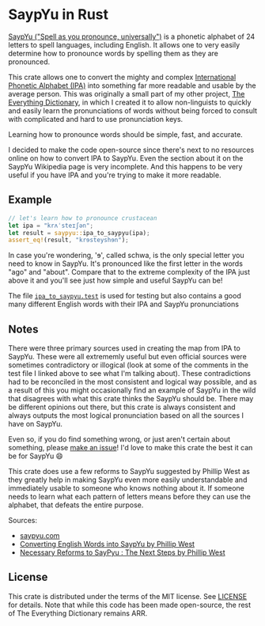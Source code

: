 # SaypYu in Rust

[SaypYu ("Spell as you pronounce, universally")](https://en.wikipedia.org/wiki/SaypYu) is a phonetic alphabet of 24 letters to spell languages, including English. It allows one to very easily determine how to pronounce words by spelling them as they are pronounced.

This crate allows one to convert the mighty and complex [International Phonetic Alphabet (IPA)](https://en.wikipedia.org/wiki/International_Phonetic_Alphabet) into something far more readable and usable by the average person. This was originally a small part of my other project, [The Everything Dictionary](https://everythingdictionary.com), in which I created it to allow non-linguists to quickly and easily learn the pronunciations of words without being forced to consult with complicated and hard to use pronunciation keys.

Learning how to pronounce words should be simple, fast, and accurate.

I decided to make the code open-source since there's next to no resources online on how to convert IPA to SaypYu. Even the section about it on the SaypYu Wikipedia page is very incomplete. And this happens to be very useful if you have IPA and you're trying to make it more readable.

## Example

```rust
// let's learn how to pronounce crustacean
let ipa = "krʌˈsteɪʃən";
let result = saypyu::ipa_to_saypyu(ipa);
assert_eq!(result, "krɘsteyshɘn");
```

In case you're wondering, 'ɘ', called schwa, is the only special letter you need to know in SaypYu. It's pronounced like the first letter in the words "ago" and "about". Compare that to the extreme complexity of the IPA just above it and you'll see just how simple and useful SaypYu can be!

The file [`ipa_to_saypyu.test`](./ipa_to_saypyu.test) is used for testing but also contains a good many different English words with their IPA and SaypYu pronunciations

## Notes

There were three primary sources used in creating the map from IPA to SaypYu. These were all extrememly useful but even official sources were sometimes contradictory or illogical (look at some of the comments in the test file I linked above to see what I'm talking about).
These contradictions had to be reconciled in the most consistent and logical way possible, and as a result of this you might occasionally find an example of SaypYu in the wild that disagrees with what this crate thinks the SaypYu should be. There may be different opinions out there, but this crate is always consistent and always outputs the most logical pronunciation based on all the sources I have on SaypYu.

Even so, if you do find something wrong, or just aren't certain about something, please [make an issue](https://github.com/NotAFlyingGoose/saypyu/issues)! I'd love to make this crate the best it can be for SaypYu 😄

This crate does use a few reforms to SaypYu suggested by Phillip West as they greatly help in making SaypYu even more easily understandable and immediately usable to someone who knows nothing about it. If someone needs to learn what each pattern of letters means before they can use the alphabet, that defeats the entire purpose.

Sources:

- [saypyu.com](https://web.archive.org/web/20160402175957/http://saypyu.com/index.php)
- [Converting English Words into SaypYu by Phillip West](https://www.scribd.com/document/196958386/SaypYu-Conversions)
- [Necessary Reforms to SayPyu : The Next Steps by Phillip West](https://www.scribd.com/document/196958655/Reforming-SaypYu-Next-Steps)

## License

This crate is distributed under the terms of the MIT license. See [LICENSE](./LICENSE) for details.
Note that while this code has been made open-source, the rest of The Everything Dictionary remains ARR.
